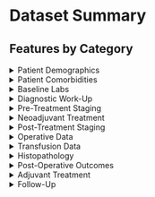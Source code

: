 # Dataset Summary

## Features by Category
<details>
<summary>Patient Demographics</summary>

1. Database ID
1. Gender
1. Age
1. Race
1. Height (cm)
1. Weight (kg)
1. BMI
1. Zip Code
1. Health Insurance
1. ASA Class
1. Functional Status
1. Family history of CRC
1. Date of Diagnosis
1. Primary v. Recurrence

</details>

<details>
<summary>Patient Comorbidities</summary>

1. HTN
1. Diabetes
1. Prior Cardiac Event
1. CHF
1. Dyspnea
1. Alcohol Abuse
1. Smoking History
1. Severe COPD
1. Ventilator-Depend
1. Acute Renal Failure
1. Chronic Renal Failure
1. Dialysis
1. Chronic Liver Disease
1. Chronic Steroids
1. Previous Diagnosis of Cancer
1. Previous Diagnosis of Prostate Cancer
1. Previous Diagnosis of GYN Cancer
1. Dissemenated Cancer
1. Prior PELVIC Radiation
1. Time from Prior Radiation (yrs)
1. Known Genetic Syndrome
1. Ulcerative Colitis
1. Chron's Disease
1. Irritable Bowel Syndrome
1. Pre-Treatment Sexual Dysfunction
1. Pre-Treatment Bladder Dysfunction
1. Pre-Treatment Fecal Incontinence
1. Prior Abdominal Operations
1. Bowel Obstruction
1. Malignant Fistula
1. Rectal Bleeding
1. TPN Pre-Operatively
1. Weight Loss
1. Pre-Operative Rectal Stent
    1. Date Rectal Stent Placed
    1. Reason for Rectal Stent
    1. Complication after Stenting
    1. Diverting Ostomy Before Surgery

</details>

<details>
<summary>Baseline Labs</summary>

1. Platelet Count (x1000/ml)
1. WBC Count
1. Neutrophil %
1. Lymphocyte %
1. Hemoglobin (g/dL)
1. Systemic Sepsis
1. Albumin (g/dL)
1. Pre-Albumin (mg/dL)
1. BUN (mg/dL)
1. Creatinine (mg/dL)
1. CRP (mg/dL)
1. CEA (ng/mL)
1. CA 19-9 (U/mL)

</details>

<details>
<summary>Diagnostic Work-Up</summary>

1. Date of First Oncologic Consultation
1. CT scan
1. Endorectal Ultrasound
1. MRI
1. Pre-Operative Imaging Diagnosis
1. Largest Radiographic Tumor Size (cm)
1. PET/PET-CT
1. Distant Disease on PET- CT
1. Staging CT Chest
1. Staging CXR
1. Metastatic Disease
1. Location of Metastatic Disease
1. Method of Metastatic Tumor Biopsy
1. Date of Biopsy

</details>

<details>
<summary>Pre-Treatment Staging</summary>

1. Pre-Treatment T-Stage by MRI
1. Pre-Treatment N-Stage by MRI
1. Pre-Treatment M-Stage by MRI
1. Pre-Treatment 8th Edition AJCC Staging by MRI 
1. Pre-Treatment T-Stage by ERUS
1. Number of Mesorectal Nodes by MRI
1. Number of Mesorectal Nodes by ERUS
1. Number of Retroperitoneal Nodes by CT
1. Number of Retroperitoneal Nodes by MRI
1. Number of Retroperitoneal Nodes by PET-CT
1. Number of Pelvic Nodes on CT
1. Number of Pelvic Nodes on MRI
1. Number of Pelvic Nodes on PET-CT
1. Pre-Treatment Tumor Diameter (cm)
1. Pre-Treatment Length of Tumor (cm)
1. Pre-Treatment Distance from Anal Verge (cm)
1. Tumor Location
1. Pre-Treatment Distance from Anal Sphincters (cm)
1. Pre-Treatment Relationship to Peritoneal Reflection
1. Involvement of Pelvic Sidewall
1. Distal Circumferential or Radial Margin (mm)
1. Sphincter Involvement
1. Invasion into Reproductive Organs
1. Invasion into Bladder
1. Invasion into Sacrum
1. Invasion of Sacral Nerve Roots
1. Ureteral Obstruction
1. Ureteral Obstruction Intervention
1. Bilobar Liver Disease
1. \# Liver Segments Involved
1. Liver First Approach

</details>

<details>
<summary>Neoadjuvant Treatment</summary>

1. Neoadjuvant Chemotherapy
    1. Neoadjuvant Chemo Regimen
    1. Date of Initiation
    1. Date of Completion
    1. Duration of Neoadjuvant Chemo (months)
    1. Neoadjuvant Chemo Treatment Completed
1. Neoadjuvant Chemoradiation
    1. Radiation Approach
    1. Radiation Technique
    1. Radiation Dose
    1. Date of Initiation
    1. Date of Completion
    1. Duration of Neoadjuvant ChemoXRT (in months)
    1. Neoadjuvant ChemoXRT Treatment Completed
1. Total Neoadjuvant Therapy (TNT) Protocol
1. Complication During Neoadjuvant Treatment
    1. Intervention Required
    1. Hospitalization Required

</details>

<details>
<summary>Post-Treatment Staging</summary>

1. Clinical Response after Neoadjuvant Treatment
1. Post-Treatment T-stage by MRI
1. Post-Treatment N-stage by MRI
1. Post-Treatment M-Stage by MRI
1. Post-Treatment AJCC 8th Edition Staging by MRI
1. Post-Treatment T-Stage by ERUS
1. Number of Mesorectal Nodes by MRI
1. Number of Mesorectal Nodes by ERUS
1. Number of Retroperitoneal Nodes by CT
1. Number of Retroperitoneal Nodes by MRI
1. Number of Retroperitoneal Nodes by PET-CT
1. Number of Pelvic Nodes on CT
1. Number of Pelvic Nodes on MRI
1. Number of Pelvic Nodes on PET-CT
1. Post-Treatment Tumor Diameter (cm)
1. Post-Treatment Length of Tumor (cm)
1. Involvement of Pelvic Sidewall
1. Distal Circumferential or Radial Margin (mm)
1. Sphincter Involvement
1. Invasion into Reproductive Organs
1. Invasion into Bladder
1. Invasion into Sacrum
1. Invasion of Sacral Nerve Roots
1. \# Liver Segments Involved on Imaging 
1. \# Lung Lesions on Imaging
1. Watch and Wait Protocol *Does not neatly fall under this category*

</details>

<details>
<summary>Operative Data</summary>

1. Date of Surgery
1. Emergency Surgery
1. Wound Class
1. Re-Resection
1. Palliative vs Curative Intent
1. Indication for Palliative Resection
1. CURRENT Tumor Category
1. Type of Operation of Rectal Tumor
1. Operative Approach
    1. Reason for Conversion to Open
1. Distance from Anal Verge
1. Distance from Sphincters
1. Tumor Relationship to Peritoneal Reflection
1. Involvement of Pelvic Sidewall
1. Ureteral Stents
1. Intraoperative Radiation
1. Mobilization of Splenic Flexure
1. Location of Vessel Ligation
1. Method of Vessel Transection
1. Method of Rectal Transection
    1. Number of Staple Fires to Transect Rectum
1. Specimen Extraction Site
1. Method of Anastomosis
1. Leak Test Results
1. Sphincter Preservation
1. Anastomosis Distance from Sphincters (cm)
1. Anastomosis Distance from Anal Verge (cm)
1. Anal Canal 
1. Diverting Loop Ileostomy 
1. Additional Pelvic Nodes Resected
1. Frozen Section Margin 
    1. Frozen Margin Positive
1. Distal Margin Re-Resection
1. Operative Time (minutes)
1. Intraop Drain Placement
    1. Type of Drainage System
    1. \# of Drains
1. Type of Robot 
1. *IF Type of Operation of Rectal Tumor == Local transanal*
    1. Local Excision Approach
    1. Portion of Sphincters Resected
    1. Defect Closure
    1. Peritoneal Perforation
    1. Intervention for Peritoneal Perforation
    1. Positive Margin Requiring Re-excision
    1. Need for Radical Resection
1. *IF Type of Operation of Rectal Tumor == Low Anterior Resection (LAR)*
    1. Type of Anastomosis
    1. Intersphincteric Dissection
    1. Colonic J-Pouch
    1. Coloplasty
    1. Omental Flap to Pelvis
1. *IF Type of Operation of Rectal Tumor == Abdominoperineal Resection (APR)*
    1. Gracilis Flap to Pelvis
    1. Transverse Rectus Abdominus Flap 
    1. Omental Flap to Pelvis
1. *En-Bloc Resections*
    1. Small Bowel
        1. \# Small Bowel Resections
    1. Adnexa
    1. Uterus
    1. Vagina
    1. Bladder
    1. Ureter
    1. Seminal Vesicles
    1. Prostate
    1. Sacrum
    1. Pelvic Exenteration
1. *Liver Resection*
    1. \# Liver Lesions
    1. Lesion Distribution
    1. Lesions Resected
    1. Wedge Resection
    1. Type of Resection
    1. Ablation
1. Intraoperative Complication 
    1. Type of Intraoperative Complication 

</details>

<details>
<summary>Transfusion Data</summary>

1. EBL (mL)
1. Intraop pRBC Transfusion
1. Intraop pRBC Units 
1. Postop pRBC Transfusion
1. Postop pRBC Units 
1. Intraop Crystalloid (ml)
1. Intraop Albumin (ml)
1. Intraop UOP (ml)

</details>

<details>
<summary>Histopathology</summary>

1. Tumor Size (cm)
1. Histopathologic Type
1. T-Stage
1. N-Stage
1. AJCC Eighth Edition Stage 
1. TNM Grade
1. Tumor Differentiation 
1. Depth of Invasion 
1. \# Lymph Nodes Retrieved
    1. \# Lymph Node Positive
1. Lymphovascular Invasion (LVI)
1. Perineural Invasion (PNI)
1. Proximal Margin Distance (cm)
1. Distal Margin Distance (cm)
1. Radial Margin Distance (mm)
1. Final Proximal Margin Status
1. Final Distal Margin Status
1. Final Radial Margin Status
1. Final Primary Rectal Tumor Resection  Status
1. Final LIVER Resection Status
1. Tumor Budding 
1. Necrosis
    1. Necrosis (%)
1. Treatment Effect (%)
1. Pathologic Response
1. Mucinous
1. Sphincter Involvement 
1. Other Organ Involvement
    1. Organs Invaded
1. Completeness of TME
1. Specimen Integrity
1. Specimen Pinned
1. Additional Pathologic Findings
1. MSI Results
1. KRAS Status
1. BRAF Status
1. APC Status
1. P53 Status
1. MLH1 Status
1. MSH2 Status
1. MSH6 Status
1. PMS2 Status
1. *IF case is recurrence*
    1. T-Stage
    1. N-Stage
    1. M-Stage
    1. Type of Operation of Rectal Tumor
    1. Method of Total Mesorectal Excision
    1. Distal Margin Distance (cm)
    1. Radial Margin Distance (mm)

</details>

<details>
<summary>Post-Operative Outcomes</summary>

1. ERAS Protocol
1. Return of Bowel Function
1. Any Complication
    1. Total # of Complications
    1. Highest Clavien-Dindo Grade
    1. Minor vs Major Complication
1. Superficial Surgical  Site Infection
1. Deep Surgical Site Infection
1. Intraabdominal Infection/Abscess
1. Post-op Drainage Procedure
1. Bleeding
1. CVA
1. Myocardial Infarction
1. Pneumonia
1. Deep Venous Thrombosis 
1. Pulmonary Embolus
1. Respiratory Failure
1. Tracheostomy
1. Parenteral Nutrition
1. Anastomotic Leak
    1. Date of Diagnosis
    1. Method of Leak Diagnosis
    1. Intervention Required
    1. Date of Intervention
    1. Type of Intervention
    1. Ostomy Reversed after Resolution of Leak
1. *IF Intraop Drain Placement*
    1. Date of Drain Removal
    1. Time to Drain Removal (days)
1. Acute Renal Failure
1. Peak Post-op Creatinine (mg/dL)
1. Temporary Dialysis
1. Permanent Dialysis
1. Fecal Incontinence
1. Bladder Dysfunction
1. Sexual Dysfunction
1. *IF Type of Operation of Rectal Tumor == APR*
    1. Superficial Dehiscence
    1. Deep Dehiscence
    1. Associated Fistula
    1. Perineal Hernia
    1. Repair of Perineal Hernia
1. Small Bowel Injury
1. Ureteral Injury
1. Small Bowel Obstruction
1. Ileus
1. Fistula 
1. Incisional Hernia
1. *IF Diverting Loop Ileostomy*
    1. Date of Ileostomy Reversal 
    1. Time to Ileostomy Reversal (days)
1. Reoperation for any Complication
    1. Indication for Reoperation
    1. Date of Reoperation
1. ICU Admission
    1. Date of ICU Admission
    1. Date of ICU Discharge
    1. LOS ICU Admission 
1. Date of Discharge
1. LOS (days)
1. Discharge Destination
1. Readmission
    1. Date of Readmission
    1. Time to Readmission
    1. Location of Readmission
    1. Diagnosis at Readmission
    1. Date of Discharge
    1. LOS Readmission 

</details>

<details>
<summary>Adjuvant Treatment</summary>

1. Adjuvant Chemotherapy
    1. Adjuvant Chemo Regimen
    1. Adjuvant Chemo Duration 
    1. Date of Initiation
    1. Date of Completion
    1. Adjuvant Chemo Treatment Completed
1. Adjuvant Chemoradiation
    1. Adjuvant Chemoradiation Duration 
    1. Date of Initiation
    1. Date of Completion
    1. Adjuvant Chemoradiation Treatment Completed 
1. Adjuvant Radiotherapy
    1. Grey (Gy)
    1. Radiation Technique
    1. Date of Initiation
    1. Date of Completion
    1. Radiotherapy Complications
1. Delay in Adjuvant Treatment
    1. Reason for Delay in Adjuvant Treatment 

</details>

<details>
<summary>Follow-Up</summary>

1. Date of Last Follow-up/Death
1. Disease Status
1. Death
    1. Date of Death
    1. Time to Death
1. Overall Survival (OS)
1. Surveillance by CT
1. Surveillance by MRI
1. Surveillance by EUS 
1. Surveillance by CEA ONLY
1. Locoregional Surveillance Frequency
1. Distant Surveillance Frequency
1. Recurrence
    1. CEA Level (ng/mL) at Recurrence
    1. Date of Recurrence
    1. Recurrence Free Survival (months)
    1. Multifocal Recurrence
    1. Region of Recurrence
    1. *IF Region of Recurrence == Local*
        1. Rectal Wall 
        1. Mesorectum 
    1. *IF Region of Recurrence == Locoregional*
        1. Pelvis
        1. Sacrum
        1. Pelvic Sidewall
        1. Bladder
        1. Seminal Vesicles
        1. Prostate
        1. Vagina
        1. Ureter
        1. Regional LNs
    1. *IF Region of Recurrence == Distant*
        1. Liver
        1. Lung
        1. Peritoneum 
        1. Ovary
        1. Bone
        1. Distant LNs
    1. Chemotherapy
        1. Chemotherapy Regimen
    1. Radiation
        1. Grey (Gy)
    1. Ablation
    1. Surgery
1. COMMENTS

</details>
